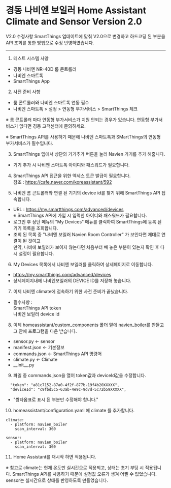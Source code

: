 # 경동 나비엔 보일러 Home Assistant Climate and Sensor Version 2.0

V2.0 수정사항
SmartThings 업데이트에 맞춰 V2.0으로 변경하고 하드코딩 된 부분을 API 조회를 통한 방법으로 수정 반영하였습니다.


---------------------------------------------------------------------------------------

1) 테스트 시스템 사양<br>
  - 경동 나비엔 NR-40D 룸 콘트롤러<br>
  - 나비엔 스마트톡 <br>
  - SmartThings App<br>

2) 사전 준비 사항 
  - 룸 콘트롤러와 나비엔 스마트톡 연동 필수
  - 나비엔 스마트톡 > 설정 >  연동형 부가서비스 > SmartThings 체크
  
  ※ 룸 콘트롤러 마다 연동형 부가서비스가 지원 안되는 경우가 있습니다. 연동형 부가서비스가 없다면 경동 고객센터에 문의하세요.
  
  ※ SmartThings API를 사용하기 때문에 나비엔 스마트톡과 SMartThings의 연동형 부가서비스가 필수입니다.

3) SmartThings 앱에서 상단의 기기추가 버튼을 눌러 Navien 기기를 추가 해줍니다. 
  - 기기 추가 시 나비엔 스마트톡 아이디와 패스워드가 필요합니다.
  
4) SmartThings API 접근을 위한 엑세스 토큰 발급이 필요합니다.<br>
  참조 : https://cafe.naver.com/koreassistant/592
  
5) 나비엔 롬 콘트롤러와 연결 된 기기의 device id를 찾기 위해 SmartThings API 접속합니다.
  - URL : https://my.smartthings.com/advanced/devices <br>
          ※ SmartThings API에 가입 시 입력한 아이디와 패스워드가 필요합니다.
  - 로그인 후 상단 메뉴의 "My Devices" 메뉴를 클릭하여 SmartThings에 등록 된 기기 목록을 조회합니다.
  - 조회 된 목록 중 "나비엔 보일러	Navien Room Controller" 가 보인다면 제대로 연결이 된 것이고<br> 
    만약, 나비에 보일러가 보이지 않는다면 처음부터 빼 놓은 부분이 있는지 확인 후 다시 설정이 필요합니다.

6) My Devices 목록에서 나비엔 보일러를 클릭하여 상세페이지로 이동합니다.
  - https://my.smartthings.com/advanced/devices   
  - 상세페이지내에 나비엔보일러의 DEVICE ID를 저장해 놓습니다.
  
7) 이제 나비엔 climate에 접속하기 위한 사전 준비가 끝났습니다.
  - 필수사항 : <br> 
     SmartThings API token<br>
     나비엔 보일러 device id

8) 이제 homeassistant/custom_components 폴더 밑에 navien_boiler를 만들고 그 안에
  프로그램을 다운 받습니다.
  - sensor.py <- sensor 
  - manifest.json <- 기본정보
  - commands.json <- SmartThings API 명령어
  - climate.py <- Climate
  - \_\_init__.py

9) 파일 중 commands.json을 열어 token값과 deviceId값을 수정합니다.
```
  "token": "a81c7152-87a0-4f2f-877b-19f4b20XXXXX",
  "deviceId": "c9fbd5c5-63ab-4e9c-9d7d-5c72b59XXXXX",
```  
  - "쌍타옴표로 표시 된 부분만 수정해야 합니다."


10) homeassistant/configuration.yaml 에 climate 를 추가합니다.
```
climate:
  - platform: navien_boiler
    scan_interval: 360

sensor:
  - platform: navien_boiler
    scan_interval: 360
```
11) Home Assistant를 재시작 하면 적용됩니다.

※ 참고로 climate는 현재 온도만 실시간으로 적용되고, 상태는 초기 부팅 시 적용됩니다.
   SmartThings API를 사용하기 때문에 설정값 오류가 생겨 어쩔 수 없었습니다.
  sensor는 실시간으로 상태를 반영하도록 만들었습니다.

